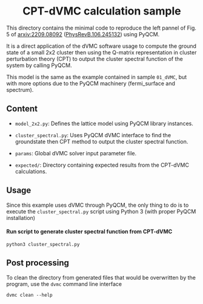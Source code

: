 
<div align="center">

# CPT-dVMC calculation sample

</div>

This directory contains the minimal code to reproduce the left pannel
of Fig. 5 of [arxiv:2209.08092](https://arxiv.org/abs/2209.08092) ([PhysRevB.106.245132](https://doi.org/10.1103/PhysRevB.106.245132)) using PyQCM.

It is a direct application of the dVMC software usage to
compute the ground state of a small 2x2 cluster then using the Q-matrix
representation in cluster perturbation theory (CPT) to output the cluster
spectral function of the system by calling PyQCM.

This model is the same as the example contained in sample `01_dVMC`, but with
more options due to the PyQCM machinery (fermi_surface and spectrum).

## Content

- `model_2x2.py`: Defines the lattice model using PyQCM library instances.

- `cluster_spectral.py`: Uses PyQCM dVMC interface to find the groundstate then
  CPT method to output the cluster spectral function.

- `params`: Global dVMC solver input parameter file.

- `expected/`: Directory containing expected results from the CPT-dVMC calculations.

## Usage

Since this example uses dVMC through PyQCM, the only thing to do is to execute
the `cluster_spectral.py` script using Python 3 (with proper PyQCM installation)

#### Run script to generate cluster spectral function from CPT-dVMC

```shell
python3 cluster_spectral.py
```

## Post processing

To clean the directory from generated files that would be overwritten by the program,
use the `dvmc` command line interface

```shell
dvmc clean --help
```
